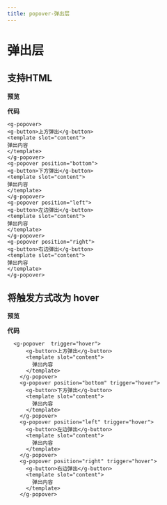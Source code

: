 ```yaml
---
title: popover-弹出层
---
```

# 弹出层

## 支持HTML

**预览**


<ClientOnly>
<popover-deom></popover-deom>
</ClientOnly>




**代码**
~~~vue
<g-popover>
<g-button>上方弹出</g-button>
<template slot="content">
弹出内容
</template>
</g-popover>
<g-popover position="bottom">
<g-button>下方弹出</g-button>
<template slot="content">
弹出内容
</template>
</g-popover>
<g-popover position="left">
<g-button>左边弹出</g-button>
<template slot="content">
弹出内容
</template>
</g-popover>
<g-popover position="right">
<g-button>右边弹出</g-button>
<template slot="content">
弹出内容
</template>
</g-popover>

~~~

## 将触发方式改为 hover

**预览**

<ClientOnly>
<popover-deom1></popover-deom1>
</ClientOnly>


**代码**
~~~vue
  <g-popover  trigger="hover">
      <g-button>上方弹出</g-button>
      <template slot="content">
        弹出内容
      </template>
    </g-popover>
    <g-popover position="bottom" trigger="hover">
      <g-button>下方弹出</g-button>
      <template slot="content">
        弹出内容
      </template>
    </g-popover>
    <g-popover position="left" trigger="hover">
      <g-button>左边弹出</g-button>
      <template slot="content">
        弹出内容
      </template>
    </g-popover>
    <g-popover position="right" trigger="hover">
      <g-button>右边弹出</g-button>
      <template slot="content">
        弹出内容
      </template>
    </g-popover>
~~~
